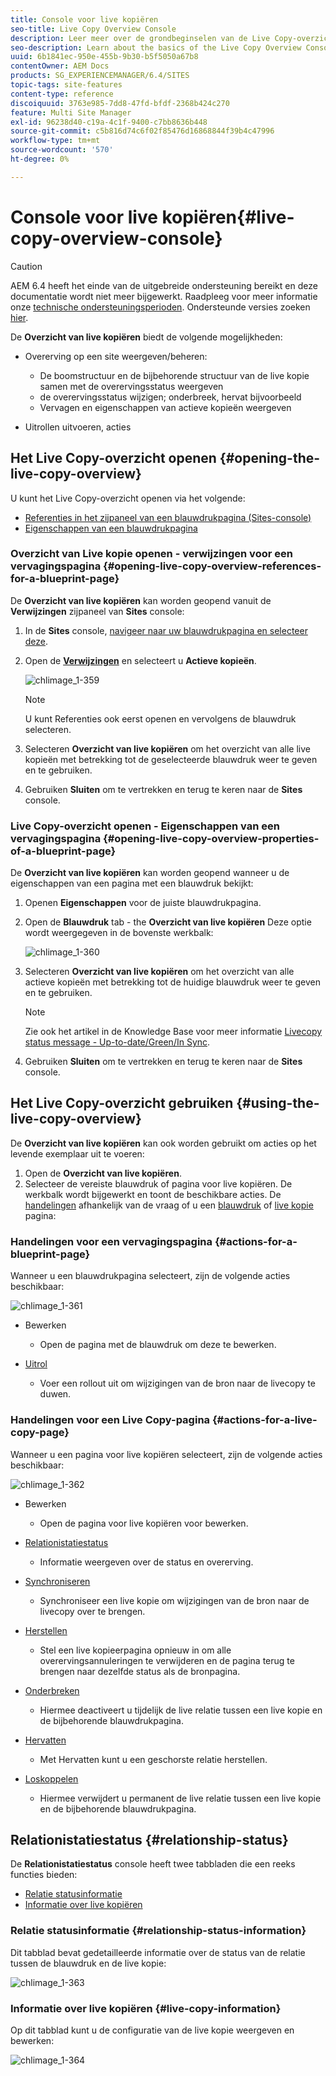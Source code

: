 ```yaml
---
title: Console voor live kopiëren
seo-title: Live Copy Overview Console
description: Leer meer over de grondbeginselen van de Live Copy-overzichtsconsole.
seo-description: Learn about the basics of the Live Copy Overview Console.
uuid: 6b1841ec-950e-455b-9b30-b5f5050a67b8
contentOwner: AEM Docs
products: SG_EXPERIENCEMANAGER/6.4/SITES
topic-tags: site-features
content-type: reference
discoiquuid: 3763e985-7dd8-47fd-bfdf-2368b424c270
feature: Multi Site Manager
exl-id: 96238d40-c19a-4c1f-9400-c7bb8636b448
source-git-commit: c5b816d74c6f02f85476d16868844f39b4c47996
workflow-type: tm+mt
source-wordcount: '570'
ht-degree: 0%

---
```


# Console voor live kopiëren{#live-copy-overview-console}

>[!CAUTION]
>
>AEM 6.4 heeft het einde van de uitgebreide ondersteuning bereikt en deze documentatie wordt niet meer bijgewerkt. Raadpleeg voor meer informatie onze [technische ondersteuningsperioden](https://helpx.adobe.com/support/programs/eol-matrix.html). Ondersteunde versies zoeken [hier](https://experienceleague.adobe.com/docs/).

De **Overzicht van live kopiëren** biedt de volgende mogelijkheden:

* Overerving op een site weergeven/beheren:

   * De boomstructuur en de bijbehorende structuur van de live kopie samen met de overervingsstatus weergeven
   * de overervingsstatus wijzigen; onderbreek, hervat bijvoorbeeld
   * Vervagen en eigenschappen van actieve kopieën weergeven

* Uitrollen uitvoeren, acties

## Het Live Copy-overzicht openen {#opening-the-live-copy-overview}

U kunt het Live Copy-overzicht openen via het volgende:

* [Referenties in het zijpaneel van een blauwdrukpagina (Sites-console)](#opening-live-copy-overview-references-for-a-blueprint-page)
* [Eigenschappen van een blauwdrukpagina](#opening-live-copy-overview-properties-of-a-blueprint-page)

### Overzicht van Live kopie openen - verwijzingen voor een vervagingspagina {#opening-live-copy-overview-references-for-a-blueprint-page}

De **Overzicht van live kopiëren** kan worden geopend vanuit de **Verwijzingen** zijpaneel van **Sites** console:

1. In de **Sites** console, [navigeer naar uw blauwdrukpagina en selecteer deze](/help/sites-authoring/basic-handling.md#viewing-and-selecting-resources).
1. Open de **[Verwijzingen](/help/sites-authoring/basic-handling.md#references)** en selecteert u **Actieve kopieën**.

   ![chlimage_1-359](assets/chlimage_1-359.png)

   >[!NOTE]
   >
   >U kunt Referenties ook eerst openen en vervolgens de blauwdruk selecteren.

1. Selecteren **Overzicht van live kopiëren** om het overzicht van alle live kopieën met betrekking tot de geselecteerde blauwdruk weer te geven en te gebruiken.
1. Gebruiken **Sluiten** om te vertrekken en terug te keren naar de **Sites** console.

### Live Copy-overzicht openen - Eigenschappen van een vervagingspagina {#opening-live-copy-overview-properties-of-a-blueprint-page}

De **Overzicht van live kopiëren** kan worden geopend wanneer u de eigenschappen van een pagina met een blauwdruk bekijkt:

1. Openen **Eigenschappen** voor de juiste blauwdrukpagina.
1. Open de **Blauwdruk** tab - the **Overzicht van live kopiëren** Deze optie wordt weergegeven in de bovenste werkbalk:

   ![chlimage_1-360](assets/chlimage_1-360.png)

1. Selecteren **Overzicht van live kopiëren** om het overzicht van alle actieve kopieën met betrekking tot de huidige blauwdruk weer te geven en te gebruiken.

   >[!NOTE]
   >
   >Zie ook het artikel in de Knowledge Base voor meer informatie [Livecopy status message - Up-to-date/Green/In Sync](https://helpx.adobe.com/experience-manager/kb/livecopy-status-message---up-to-date-green-in-sync.html).

1. Gebruiken **Sluiten** om te vertrekken en terug te keren naar de **Sites** console.

## Het Live Copy-overzicht gebruiken {#using-the-live-copy-overview}

De **Overzicht van live kopiëren** kan ook worden gebruikt om acties op het levende exemplaar uit te voeren:

1. Open de **Overzicht van live kopiëren**.
1. Selecteer de vereiste blauwdruk of pagina voor live kopiëren. De werkbalk wordt bijgewerkt en toont de beschikbare acties. De [handelingen](/help/sites-administering/msm.md#terms-used) afhankelijk van de vraag of u een [blauwdruk](#actions-for-a-blueprint-page) of [live kopie](#actions-for-a-live-copy-page) pagina:

### Handelingen voor een vervagingspagina {#actions-for-a-blueprint-page}

Wanneer u een blauwdrukpagina selecteert, zijn de volgende acties beschikbaar:

![chlimage_1-361](assets/chlimage_1-361.png)

* Bewerken

   * Open de pagina met de blauwdruk om deze te bewerken.

* [Uitrol](/help/sites-administering/msm.md#rollout-and-synchronize)

   * Voer een rollout uit om wijzigingen van de bron naar de livecopy te duwen.

### Handelingen voor een Live Copy-pagina {#actions-for-a-live-copy-page}

Wanneer u een pagina voor live kopiëren selecteert, zijn de volgende acties beschikbaar:

![chlimage_1-362](assets/chlimage_1-362.png)

* Bewerken

   * Open de pagina voor live kopiëren voor bewerken.

* [Relationistatiestatus](#relationship-status)

   * Informatie weergeven over de status en overerving.

* [Synchroniseren](/help/sites-administering/msm.md#rollout-and-synchronize)

   * Synchroniseer een live kopie om wijzigingen van de bron naar de livecopy over te brengen.

* [Herstellen](/help/sites-administering/msm-livecopy.md#resetting-a-live-copy-page)

   * Stel een live kopieerpagina opnieuw in om alle overervingsannuleringen te verwijderen en de pagina terug te brengen naar dezelfde status als de bronpagina.

* [Onderbreken](/help/sites-administering/msm.md#suspending-and-cancelling-inheritance-and-synchronization)

   * Hiermee deactiveert u tijdelijk de live relatie tussen een live kopie en de bijbehorende blauwdrukpagina.

* [Hervatten](/help/sites-administering/msm-livecopy.md#resuming-inheritance-for-a-page)

   * Met Hervatten kunt u een geschorste relatie herstellen.

* [Loskoppelen](/help/sites-administering/msm.md#detaching-a-live-copy)

   * Hiermee verwijdert u permanent de live relatie tussen een live kopie en de bijbehorende blauwdrukpagina.

## Relationistatiestatus {#relationship-status}

De **Relationistatiestatus** console heeft twee tabbladen die een reeks functies bieden:

* [Relatie statusinformatie](#relationship-status-information)
* [Informatie over live kopiëren](#live-copy-information)

### Relatie statusinformatie {#relationship-status-information}

Dit tabblad bevat gedetailleerde informatie over de status van de relatie tussen de blauwdruk en de live kopie:

![chlimage_1-363](assets/chlimage_1-363.png)

### Informatie over live kopiëren {#live-copy-information}

Op dit tabblad kunt u de configuratie van de live kopie weergeven en bewerken:

![chlimage_1-364](assets/chlimage_1-364.png)
